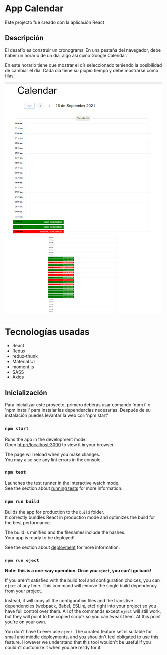 # App Calendar

Este projecto fué creado con la aplicación React

## Descripción

El desafío es construir un cronograma. En una pestaña del navegador, debe haber un horario de un día, algo así como Google Calendar.

En este horario tiene que mostrar el día seleccionado teniendo la posibilidad de cambiar el día. Cada día tiene su propio tiempo y debe mostrarse como filas.

![alt text](./public/1.png)
![alt text](./public/2.png)

# Tecnologías usadas

- React
- Redux
- redux-thunk
- Material UI
- moment.js
- SASS
- Axios

## Inicialización

Para inicializar este proyecto, primero deberás usar comando 'npm i' o 'npm install' para instalar las dependencias necesarias. Después de su instalación puedes levantar la web con 'npm start'

### `npm start`

Runs the app in the development mode.\
Open [http://localhost:3000](http://localhost:3000) to view it in your browser.

The page will reload when you make changes.\
You may also see any lint errors in the console.

### `npm test`

Launches the test runner in the interactive watch mode.\
See the section about [running tests](https://facebook.github.io/create-react-app/docs/running-tests) for more information.

### `npm run build`

Builds the app for production to the `build` folder.\
It correctly bundles React in production mode and optimizes the build for the best performance.

The build is minified and the filenames include the hashes.\
Your app is ready to be deployed!

See the section about [deployment](https://facebook.github.io/create-react-app/docs/deployment) for more information.

### `npm run eject`

**Note: this is a one-way operation. Once you `eject`, you can't go back!**

If you aren't satisfied with the build tool and configuration choices, you can `eject` at any time. This command will remove the single build dependency from your project.

Instead, it will copy all the configuration files and the transitive dependencies (webpack, Babel, ESLint, etc) right into your project so you have full control over them. All of the commands except `eject` will still work, but they will point to the copied scripts so you can tweak them. At this point you're on your own.

You don't have to ever use `eject`. The curated feature set is suitable for small and middle deployments, and you shouldn't feel obligated to use this feature. However we understand that this tool wouldn't be useful if you couldn't customize it when you are ready for it.
